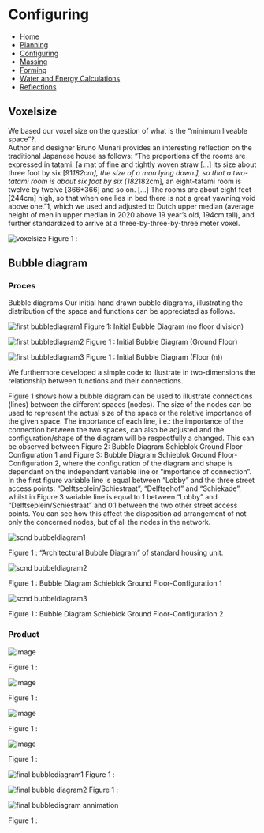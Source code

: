 # Configuring

- [Home](https://jeroentudelft.github.io/)
- [Planning](https://jeroentudelft.github.io/webpages/planning)
- [Configuring](https://jeroentudelft.github.io/webpages/configuring)
- [Massing](https://jeroentudelft.github.io/webpages/massing)
- [Forming](https://jeroentudelft.github.io/webpages/forming)
- [Water and Energy Calculations](https://jeroentudelft.github.io/webpages/waterandenergycalculations)
- [Reflections](https://jeroentudelft.github.io/webpages/reflections)



## Voxelsize
We based our voxel size on the question of what is the “minimum liveable space”?.  
Author and designer Bruno Munari provides an interesting reflection on the traditional Japanese house as follows: 
“The proportions of the rooms are expressed in tatami: [a mat of fine and tightly woven straw […] its size about three foot by six [91*182cm], the size of a man lying down.], so that a two-tatami room is about six foot by six [182*182cm], an eight-tatami room is twelve by twelve [366*366] and so on. […] The rooms are about eight feet [244cm] high, so that when one lies in bed there is not a great yawning void above one.”1, which we used and adjusted to Dutch upper median (average height of men in upper median in 2020 above 19 year’s old, 194cm tall), and further standardized to arrive at a three-by-three-by-three meter voxel.

![voxelsize](https://github.com/user-attachments/assets/a2f754a6-8ac9-4d95-a2ee-8810c5068083)
Figure 1 : 


## Bubble diagram
### Proces

Bubble diagrams
Our initial hand drawn bubble diagrams, illustrating the distribution of the space and functions can be appreciated as follows.

![first bubblediagram1](https://github.com/user-attachments/assets/b608ba38-3c84-4ce6-8dc2-539be0dba4de)
Figure 1: Initial Bubble Diagram (no floor division)


![first bubblediagram2](https://github.com/user-attachments/assets/cbe3d8ba-4091-4017-840c-dab248edc2e1)
Figure 1 : Initial Bubble Diagram (Ground Floor)


![first bubblediagram3](https://github.com/user-attachments/assets/0dd4559b-39d7-4c00-92f0-6d9e1384b4fd)
Figure 1 : Initial Bubble Diagram (Floor (n))


We furthermore developed a simple code to illustrate in two-dimensions the relationship between functions and their connections. 

Figure 1 shows how a bubble diagram can be used to illustrate connections (lines) between the different spaces (nodes). The size of the nodes can be used to represent the actual size of the space or the relative importance of the given space. The importance of each line, i.e.: the importance of the connection between the two spaces, can also be adjusted and the configuration/shape of the diagram will be respectfully a changed. This can be observed between Figure 2: Bubble Diagram Schieblok Ground Floor-Configuration 1 and Figure 3: Bubble Diagram Schieblok Ground Floor-Configuration 2, where the configuration of the diagram and shape is dependant on the independent variable line or “importance of connection”. In the first figure variable line is equal between “Lobby” and the three street access points: “Delftseplein/Schiestraat”, “Delftsehof” and “Schiekade”, whilst in Figure 3 variable line is equal to 1 between “Lobby” and “Delftseplein/Schiestraat” and 0.1 between the two other street access points. You can see how this affect the disposition ad arrangement of not only the concerned nodes, but of all the nodes in the network.

![scnd bubbeldiagram1](https://github.com/user-attachments/assets/3ce916e6-8d6f-4e8d-a489-3f63e76fad18)

Figure 1 : “Architectural Bubble Diagram” of standard housing unit.


![scnd bubbeldiagram2](https://github.com/user-attachments/assets/1071e24d-bde9-48b7-b4af-3ad7393a3eae)

Figure 1 : Bubble Diagram Schieblok Ground Floor-Configuration 1


![scnd bubbeldiagram3](https://github.com/user-attachments/assets/18190eb2-969b-4240-b84c-61784f6b1702)

Figure 1 : Bubble Diagram Schieblok Ground Floor-Configuration 2



### Product


![image](https://github.com/user-attachments/assets/d87dd5f0-65a9-4f2e-9734-ee8c5f6e7805)

Figure 1 : 


![image](https://github.com/user-attachments/assets/025d6f99-ebe8-405c-8d8e-0f20f63f21e6)

Figure 1 : 


![image](https://github.com/user-attachments/assets/0b1a3e24-0195-4f74-b230-9cb681e958f0)

Figure 1 : 


![image](https://github.com/user-attachments/assets/d0e4b888-939b-45e7-92bb-2c18753b7837)

Figure 1 : 


![final bubblediagram1](https://github.com/user-attachments/assets/4f01ff2e-422e-496c-86dd-59f86dcc6961)
Figure 1 : 


![final bubble diagram2](https://github.com/user-attachments/assets/44d8e5a3-aae5-4bfb-8944-da65985604b7)
Figure 1 :


![final bubblediagram annimation](https://github.com/user-attachments/assets/02d1149b-8a7f-4c2f-8b26-1c91ac47244c)

Figure 1 : 




